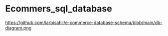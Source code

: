 # Ecommers_sql_database

https://github.com/larbisahli/e-commerce-database-schema/blob/main/db-diagram.png
